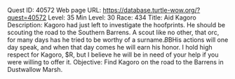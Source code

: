 Quest ID: 40572
Web page URL: https://database.turtle-wow.org/?quest=40572
Level: 35
Min Level: 30
Race: 434
Title: Aid Kagoro
Description: Kagoro had just left to investigate the hoofprints. He should be scouting the road to the Southern Barrens. A scout like no other, that orc, for many days has he tried to be worthy of a surname.$B$BHis actions will one day speak, and when that day comes he will earn his honor. I hold high respect for Kagoro, $R, but I believe he will be in need of your help if you were willing to offer it.
Objective: Find Kagoro on the road to the Barrens in Dustwallow Marsh.
